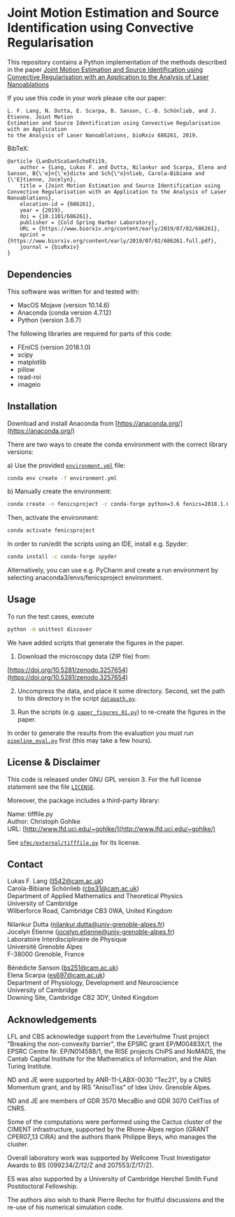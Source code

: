 # Joint Motion Estimation and Source Identification using Convective Regularisation

This repository contains a Python implementation of the methods described in the paper [Joint Motion 
Estimation and Source Identification using Convective Regularisation with an Application 
to the Analysis of Laser Nanoablations](https://doi.org/10.1101/686261)

If you use this code in your work please cite our paper:

```
L. F. Lang, N. Dutta, E. Scarpa, B. Sanson, C.-B. Schönlieb, and J. Étienne. Joint Motion 
Estimation and Source Identification using Convective Regularisation with an Application 
to the Analysis of Laser Nanoablations, bioRxiv 686261, 2019.
```

BibTeX:

```
@article {LanDutScaSanSchoEti19,
	author = {Lang, Lukas F. and Dutta, Nilankur and Scarpa, Elena and Sanson, B{\'e}n{\'e}dicte and Sch{\"o}nlieb, Carola-Bibiane and {\'E}tienne, Jocelyn},
	title = {Joint Motion Estimation and Source Identification using Convective Regularisation with an Application to the Analysis of Laser Nanoablations},
	elocation-id = {686261},
	year = {2019},
	doi = {10.1101/686261},
	publisher = {Cold Spring Harbor Laboratory},
	URL = {https://www.biorxiv.org/content/early/2019/07/02/686261},
	eprint = {https://www.biorxiv.org/content/early/2019/07/02/686261.full.pdf},
	journal = {bioRxiv}
}
```

## Dependencies

This software was written for and tested with:
- MacOS Mojave (version 10.14.6)
- Anaconda (conda version 4.7.12)
- Python (version 3.6.7)

The following libraries are required for parts of this code:

- FEniCS (version 2018.1.0)
- scipy
- matplotlib
- pillow
- read-roi
- imageio

## Installation

Download and install Anaconda from [https://anaconda.org/](https://anaconda.org/)

There are two ways to create the conda environment with the correct library versions:

a) Use the provided [`environment.yml`](environment.yml) file:

```bash
conda env create -f environment.yml
```

b) Manually create the environment:

```bash
conda create -n fenicsproject -c conda-forge python=3.6 fenics=2018.1.0 scipy matplotlib pillow read-roi imageio
```

Then, activate the environment:

```bash
conda activate fenicsproject
```

In order to run/edit the scripts using an IDE, install e.g. Spyder:

```bash
conda install -c conda-forge spyder
```

Alternatively, you can use e.g. PyCharm and create a run environment by selecting anaconda3/envs/fenicsproject environment.

## Usage

To run the test cases, execute

```bash
python -m unittest discover
```

We have added scripts that generate the figures in the paper.

1. Download the microscopy data (ZIP file) from:

[https://doi.org/10.5281/zenodo.3257654](https://doi.org/10.5281/zenodo.3257654)

2. Uncompress the data, and place it some directory. Second, set the path to this 
directory in the script [`datapath.py`](datapath.py).

3. Run the scripts (e.g. [`paper_figures_01.py`](paper_figures_01.py)) to re-create the figures in the paper.

In order to generate the results from the evaluation you must run [`pipeline_eval.py`](pipeline_eval.py) first (this may take a few hours).

## License & Disclaimer

This code is released under GNU GPL version 3. 
For the full license statement see the file [`LICENSE`](LICENSE).

Moreover, the package includes a third-party library:

Name: tifffile.py  
Author: Christoph Gohlke  
URL: [http://www.lfd.uci.edu/~gohlke/](http://www.lfd.uci.edu/~gohlke/) 

See [`ofmc/external/tifffile.py`](ofmc/external/tifffile.py) for its license.

## Contact

Lukas F. Lang (ll542@cam.ac.uk)  
Carola-Bibiane Schönlieb (cbs31@cam.ac.uk)  
Department of Applied Mathematics and Theoretical Physics  
University of Cambridge  
Wilberforce Road, Cambridge CB3 0WA, United Kingdom

Nilankur Dutta (nilankur.dutta@univ-grenoble-alpes.fr)  
Jocelyn Étienne (jocelyn.etienne@univ-grenoble-alpes.fr)  
Laboratoire Interdisciplinaire de Physique  
Université Grenoble Alpes  
F-38000 Grenoble, France

Bénédicte Sanson (bs251@cam.ac.uk)  
Elena Scarpa (es697@cam.ac.uk)  
Department of Physiology, Development and Neuroscience  
University of Cambridge  
Downing Site, Cambridge CB2 3DY, United Kingdom

## Acknowledgements

LFL and CBS acknowledge support from the Leverhulme Trust project "Breaking the non-convexity barrier", the EPSRC grant EP/M00483X/1, the EPSRC Centre Nr. EP/N014588/1, the RISE projects ChiPS and NoMADS, the Cantab Capital Institute for the Mathematics of Information, and the Alan Turing Institute.

ND and JE were supported by ANR-11-LABX-0030 "Tec21", by a CNRS Momentum grant, and by IRS "AnisoTiss" of Idex Univ. Grenoble Alpes. 

ND and JE are members of GDR 3570 MecaBio and GDR 3070 CellTiss of CNRS.

Some of the computations were performed using the Cactus cluster of the CIMENT infrastructure, supported by the Rhone-Alpes region (GRANT CPER07_13 CIRA) and the authors thank Philippe Beys, who manages the cluster.

Overall laboratory work was supported by Wellcome Trust Investigator Awards to BS (099234/Z/12/Z and 207553/Z/17/Z).

ES was also supported by a University of Cambridge Herchel Smith Fund Postdoctoral Fellowship.

The authors also wish to thank Pierre Recho for fruitful discussions and the re-use of his numerical simulation code.
